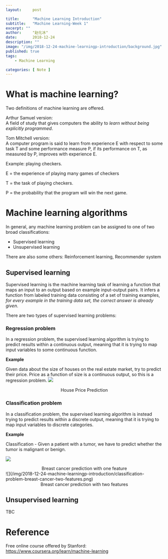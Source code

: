 ```yaml
---
layout:     post

title:      "Machine Learning Introduction"
subtitle:   "Machine Learning-Week 1"
excerpt: ""
author:     "赵化冰"
date:       2018-12-24
description: ""
image: "/img/2018-12-24-machine-learningp-introduction/background.jpg"
published: true 
tags:
    - Machine Learning 

categories: [ Note ]
---
```


# What is machine learning?

Two definitions of machine learning are offered.

Arthur Samuel version: <BR>
A field of study that gives computers the ability to *learn without being explicitly programmed*.    
 
Tom Mitchell version: <BR>
A computer program is said to learn from experience E with respect to some task T and some performance measure P, if its performance on T, as measured by P, improves with experience E. 

Example: playing checkers.

E = the experience of playing many games of checkers

T = the task of playing checkers.

P = the probability that the program will win the next game.

# Machine learning algorithms

In general, any machine learning problem can be assigned to one of two broad classifications:

* Supervised learning
* Unsupervised learning

There are also some others: Reinforcement learning, Recommender  system

## Supervised learning

Supervised learning is the machine learning task of learning a function that maps an input to an output based on example input-output pairs. It infers a function from labeled training data consisting of a set of training examples, *for every example in the training data set, the correct answer is already given*.

There are two types of supervised learning problems:

### Regression problem

In a regression problem, the supervised learning algorithm is trying to predict results within a continuous output, meaning that it is trying to map input variables to some continuous function. 

**Example**

Given data about the size of houses on the real estate market, try to predict their price. Price as a function of size is a continuous output, so this is a regression problem.
![](/img/2018-12-24-machine-learningp-introduction/regression-problem-house-price.png)
<center>House Price Prediction</center>

### Classification problem 

In a classification problem, the supervised learning algorithm is instead trying to predict results within a discrete output, meaning that it is trying to map input variables to discrete categories. 

**Example**

Classification - Given a patient with a tumor, we have to predict whether the tumor is malignant or benign.

![](/img/2018-12-24-machine-learningp-introduction/classification-problem-breast-cancer-one-feature.png)
<center>Breast cancer prediction with one feature</center>
![](/img/2018-12-24-machine-learningp-introduction/classification-problem-breast-cancer-two-features.png)
<center>Breast cancer prediction with two features</center>

## Unsupervised learning

TBC

# Reference 

Free online course offered by Stanford: https://www.coursera.org/learn/machine-learning
